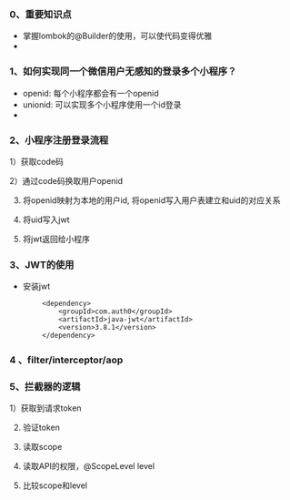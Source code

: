 ### 0、重要知识点

* 掌握lombok的@Builder的使用，可以使代码变得优雅
* 

### 1、如何实现同一个微信用户无感知的登录多个小程序？

* openid:  每个小程序都会有一个openid
* unionid:  可以实现多个小程序使用一个id登录
* 

### 2、小程序注册登录流程

1）获取code码

2）通过code码换取用户openid

3)   将openid映射为本地的用户id, 将openid写入用户表建立和uid的对应关系

4)	将uid写入jwt

5)	将jwt返回给小程序

### 3、JWT的使用

* 安装jwt

```
        <dependency>
            <groupId>com.auth0</groupId>
            <artifactId>java-jwt</artifactId>
            <version>3.8.1</version>
        </dependency>
```

### 4 、filter/interceptor/aop

### 5、拦截器的逻辑

1）获取到请求token

2)	验证token

3)	读取scope

4)	读取API的权限，@ScopeLevel level

5)	比较scope和level

